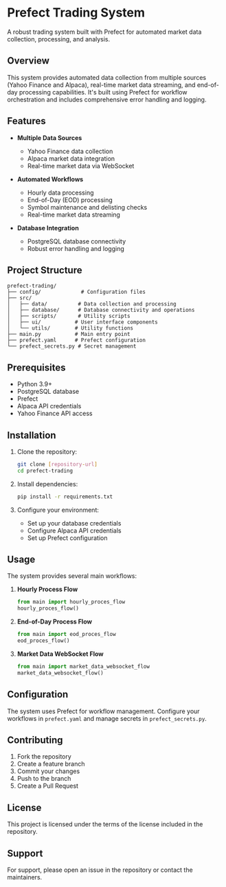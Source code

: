 # Prefect Trading System

A robust trading system built with Prefect for automated market data collection, processing, and analysis.

## Overview

This system provides automated data collection from multiple sources (Yahoo Finance and Alpaca), real-time market data streaming, and end-of-day processing capabilities. It's built using Prefect for workflow orchestration and includes comprehensive error handling and logging.

## Features

- **Multiple Data Sources**
  - Yahoo Finance data collection
  - Alpaca market data integration
  - Real-time market data via WebSocket

- **Automated Workflows**
  - Hourly data processing
  - End-of-Day (EOD) processing
  - Symbol maintenance and delisting checks
  - Real-time market data streaming

- **Database Integration**
  - PostgreSQL database connectivity
  - Robust error handling and logging

## Project Structure

```
prefect-trading/
├── config/             # Configuration files
├── src/
│   ├── data/          # Data collection and processing
│   ├── database/      # Database connectivity and operations
│   ├── scripts/       # Utility scripts
│   ├── ui/           # User interface components
│   └── utils/        # Utility functions
├── main.py           # Main entry point
├── prefect.yaml      # Prefect configuration
└── prefect_secrets.py # Secret management
```

## Prerequisites

- Python 3.9+
- PostgreSQL database
- Prefect
- Alpaca API credentials
- Yahoo Finance API access

## Installation

1. Clone the repository:
   ```bash
   git clone [repository-url]
   cd prefect-trading
   ```

2. Install dependencies:
   ```bash
   pip install -r requirements.txt
   ```

3. Configure your environment:
   - Set up your database credentials
   - Configure Alpaca API credentials
   - Set up Prefect configuration

## Usage

The system provides several main workflows:

1. **Hourly Process Flow**
   ```python
   from main import hourly_proces_flow
   hourly_proces_flow()
   ```

2. **End-of-Day Process Flow**
   ```python
   from main import eod_proces_flow
   eod_proces_flow()
   ```

3. **Market Data WebSocket Flow**
   ```python
   from main import market_data_websocket_flow
   market_data_websocket_flow()
   ```

## Configuration

The system uses Prefect for workflow management. Configure your workflows in `prefect.yaml` and manage secrets in `prefect_secrets.py`.

## Contributing

1. Fork the repository
2. Create a feature branch
3. Commit your changes
4. Push to the branch
5. Create a Pull Request

## License

This project is licensed under the terms of the license included in the repository.

## Support

For support, please open an issue in the repository or contact the maintainers. 